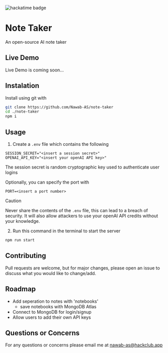 ![hackatime badge](https://hackatime-badge.hackclub.com/U0857UWECTS/note-taker)

# Note Taker
An open-source AI note taker 


## Live Demo
Live Demo is coming soon...


## Instalation
Install using git with
```bash
git clone https://github.com/Nawab-AS/note-taker
cd ./note-taker
npm i
```


## Usage
1. Create a `.env` file which contains the following
```
SESSION_SECRET="<insert a session secret>"
OPENAI_API_KEY="<insert your openAI API key>"
```

The session secret is random cryptographic key used to authenticate user logins

Optionally, you can specify the port with
```
PORT=<insert a port number>
```

> [!CAUTION]
> 
> Never share the contents of the `.env` file, this can lead to a breach of security.
It will also allow attackers to use your openAI API credits without your knowledge.


2. Run this command in the terminal to start the server
```bash
npm run start
```


## Contributing
Pull requests are welcome, but for major changes, please open an issue to discuss what you would like to change/add.


## Roadmap
- Add seperation to notes with 'notebooks'
    - save notebooks with MongoDB Atlas
- Connect to MongoDB for login/signup
- Allow users to add their own API keys


## Questions or Concerns
For any questions or concerns please email me at nawab-as@hackclub.app